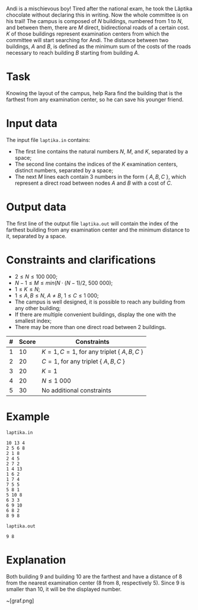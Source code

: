 Andi is a mischievous boy! Tired after the national exam, he took the Lăptika chocolate without declaring this in writing. Now the whole committee is on his trail! The campus is composed of $N$ buildings, numbered from $1$ to $N$, and between them, there are $M$ direct, bidirectional roads of a certain cost. $K$ of those buildings represent examination centers from which the committee will start searching for Andi. The distance between two buildings, $A$ and $B$, is defined as the minimum sum of the costs of the roads necessary to reach building $B$ starting from building $A$.

# Task 

Knowing the layout of the campus, help Rara find the building that is the farthest from any examination center, so he can save his younger friend.

# Input data

The input file `laptika.in` contains:
* The first line contains the natural numbers $N$, $M$, and $K$, separated by a space;
* The second line contains the indices of the $K$ examination centers, distinct numbers, separated by a space;
* The next $M$ lines each contain $3$ numbers in the form $\{\ A, B, C \ \}$, which represent a direct road between nodes $A$ and $B$ with a cost of $C$.

# Output data 

The first line of the output file `laptika.out` will contain the index of the farthest building from any examination center and the minimum distance to it, separated by a space.

# Constraints and clarifications 

* $2 \leq N \leq 100 \ 000$;
* $N-1 \leq M \leq min(N \cdot (N-1)/2, \ 500 \ 000)$;
* $1 \leq K \leq N$;
* $1 \leq A, B \leq N, \ A\neq B, \ 1 \leq C \leq 1 \ 000$;
* The campus is well designed, it is possible to reach any building from any other building;
* If there are multiple convenient buildings, display the one with the smallest index;
* There may be more than one direct road between $2$ buildings.

| # | Score  | Constraints                                                            |
|---|--------|------------------------------------------------------------------------|
| 1 | 10     | $K=1, C=1$, for any triplet $\{\ A, B, C \ \}$                          |
| 2 | 20     | $C=1$, for any triplet $\{\ A, B, C \ \}$                               |
| 3 | 20     | $K=1$                                                                   |
| 4 | 20     | $N \leq 1 \ 000$                                                        |
| 5 | 30     | No additional constraints                                               |

# Example

`laptika.in`
```
10 13 4
2 5 6 8
2 1 8
2 4 5
2 7 2
1 4 13
1 6 2
1 7 4
7 5 5
5 8 1
5 10 8
6 3 3
6 9 10
6 8 2
8 9 8
```

`laptika.out`
```
9 8
```

# Explanation 

Both building 9 and building 10 are the farthest and have a distance of 8 from the nearest examination center (8 from 8, respectively 5). Since 9 is smaller than 10, it will be the displayed number. 

~[graf.png]